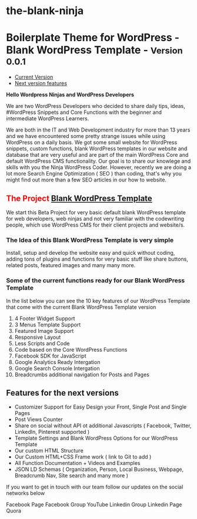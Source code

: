 # the-blank-ninja
<h1>Boilerplate Theme for WordPress - Blank WordPress Template - <small>Version 0.0.1</small></h1>
<ul>
	<li><a href="#bwtc">Current Version</a></li>
	<li><a href="#bwtf">Next version features</a></li>
	
</ul>
<strong>Hello Wordpress Ninjas and WordPress Developers</strong>
<p>We are two WordPress Developers who decided to share daily tips, ideas, #WordPress Snippets and Core Functions with the beginner and intermediate WordPress Learners.</p>
<p> We are both in the IT and Web Development industry for more than 13 years and we have encountered some pretty strange issues while using WordPress on a daily basis. We got some small website for WordPress snippets, custom functions, blank WordPress templates in our website and database that are very useful and are part of the main WordPress Core and default WordPress CMS functionality. Our goal is to share our knowlege and skills with you the Ninja WordPress Coder. However, recently we are doing a lot more Search Engine Optimization ( SEO ) than coding, that's why you might find out more than a few SEO articles in our how to website.</p>

<h2><span style="color:red;">The Project</span> <strong><a href="#bwt">Blank WordPress Template</a></strong></h2>

<p>We start this Beta Project for very basic default blank WordPress template for web developers, web ninjas and not very familiar with the codewriting people, which use WordPress CMS for their client projects and website/s.</p>

<h3>The Idea of this Blank WordPress Template is very simple</h3>
<p>Install, setup and develop the website easy and quick without coding, adding tons of plugins and functions for very basic stuff like share buttons, related  posts, featured images and many many more.</p>

<h3 id="bwtc">Some of the current functions ready for our Blank WordPress Template</h3>
<p>In the list below you can see the 10 key features of our WordPress Template that come with the current Blank WordPress Template version</p>
<ol id="bwt">
  <li>4 Footer Widget Support</li>
  <li>3 Menus Template Support</li>
  <li>Featured Image Support</li>
  <li>Responsive Layout</li>
  <li>Less Scripts and Code</li>
  <li>Code based on the Core WordPress Functions</li>
  <li>Facebook SDK for JavaScript</li>
  <li>Google Analytics Ready Intergation</li>
  <li>Google Search Console Intergation</li>
  <li>Breadcrumbs additional navigation for Posts and Pages</li>
</ol>

<h2 id="bwtf">Features for the next versions</h2>
<ul>
<li>Customizer Support for Easy Design your Front, Single Post and Single Pages</li> 
<li>Post Views Counter</li> 
<li>Share on social without API ot additional Javascripts ( Facebook, Twitter,  LinkedIn, Pinterest supported )</li> 
<li>Template  Settings and Blank WordPress Options for our WordPress Template</li> 
<li>Our custom HTML Structure</li> 
<li>Our Custom HTML+CSS Frame work ( link to Git to add )</li> 
	<li> All Function Documentation + Videos and Examples</li> 	
<li>JSON LD Schemas ( Organization, Person, Local Business, Webpage, Breadcrumb Nav, Site search and many more )</li> 



</ul>

If you want to get in touch with our team follow our updates on the social networks below

Facebook Page
Facebook Group
YouTube
Linkedin Group
Linkedin Page
Quora


